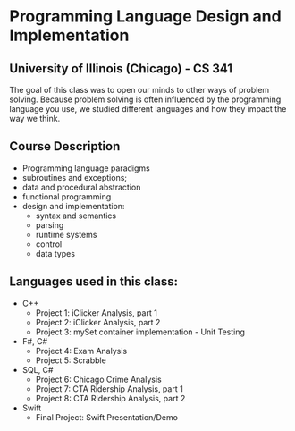 # Programming Language Design and Implementation
## University of Illinois (Chicago) - CS 341

The goal of this class was to open our minds to other ways of problem solving. Because problem solving is often influenced by the programming language you use, we studied different languages and how they impact the way we think. 

## Course Description
* Programming language paradigms
* subroutines and exceptions; 
* data and procedural abstraction
* functional programming
* design and implementation: 
	* syntax and semantics
	* parsing
	* runtime systems
	* control
	* data types

## Languages used in this class:

* C++
	* Project 1: iClicker Analysis, part 1
	* Project 2: iClicker Analysis, part 2
	* Project 3: mySet container implementation - Unit Testing
* F#, C#
	* Project 4: Exam Analysis
	* Project 5: Scrabble
* SQL, C#
	* Project 6: Chicago Crime Analysis
	* Project 7: CTA Ridership Analysis, part 1
	* Project 8: CTA Ridership Analysis, part 2
* Swift
	* Final Project: Swift Presentation/Demo